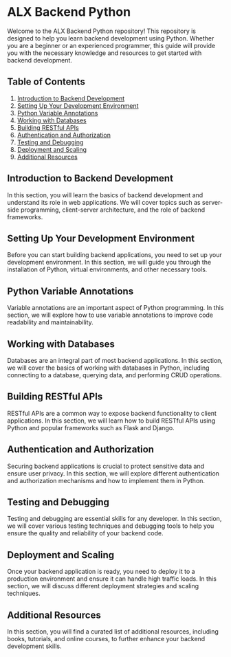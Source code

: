 # ALX Backend Python

Welcome to the ALX Backend Python repository! This repository is designed to help you learn backend development using Python. Whether you are a beginner or an experienced programmer, this guide will provide you with the necessary knowledge and resources to get started with backend development.

## Table of Contents

1. [Introduction to Backend Development](#introduction-to-backend-development)
2. [Setting Up Your Development Environment](#setting-up-your-development-environment)
3. [Python Variable Annotations](#python-variable-annotations)
4. [Working with Databases](#working-with-databases)
5. [Building RESTful APIs](#building-restful-apis)
6. [Authentication and Authorization](#authentication-and-authorization)
7. [Testing and Debugging](#testing-and-debugging)
8. [Deployment and Scaling](#deployment-and-scaling)
9. [Additional Resources](#additional-resources)

## Introduction to Backend Development

In this section, you will learn the basics of backend development and understand its role in web applications. We will cover topics such as server-side programming, client-server architecture, and the role of backend frameworks.

## Setting Up Your Development Environment

Before you can start building backend applications, you need to set up your development environment. In this section, we will guide you through the installation of Python, virtual environments, and other necessary tools.

## Python Variable Annotations

Variable annotations are an important aspect of Python programming. In this section, we will explore how to use variable annotations to improve code readability and maintainability.

## Working with Databases

Databases are an integral part of most backend applications. In this section, we will cover the basics of working with databases in Python, including connecting to a database, querying data, and performing CRUD operations.

## Building RESTful APIs

RESTful APIs are a common way to expose backend functionality to client applications. In this section, we will learn how to build RESTful APIs using Python and popular frameworks such as Flask and Django.

## Authentication and Authorization

Securing backend applications is crucial to protect sensitive data and ensure user privacy. In this section, we will explore different authentication and authorization mechanisms and how to implement them in Python.

## Testing and Debugging

Testing and debugging are essential skills for any developer. In this section, we will cover various testing techniques and debugging tools to help you ensure the quality and reliability of your backend code.

## Deployment and Scaling

Once your backend application is ready, you need to deploy it to a production environment and ensure it can handle high traffic loads. In this section, we will discuss different deployment strategies and scaling techniques.

## Additional Resources

In this section, you will find a curated list of additional resources, including books, tutorials, and online courses, to further enhance your backend development skills.
